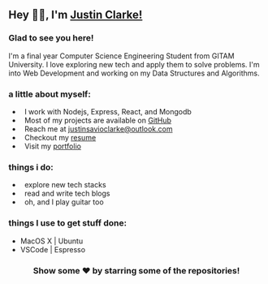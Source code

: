 ## Hey 👋🏻, I'm [Justin Clarke!](https://justinclarke.web.app)

<!-- [![Linkedin Badge](https://img.shields.io/badge/-LinkedIn-0e76a8?style=flat-square&logo=Linkedin&logoColor=white)](https://linkedin.com/in/iampavangandhi)
[![Website Badge](https://img.shields.io/badge/Website-3b5998?style=flat-square&logo=google-chrome&logoColor=white)](https://justinclarke.netlify.app/)
[![Twitter Badge](https://img.shields.io/badge/-Twitter-00acee?style=flat-square&logo=Twitter&logoColor=white)](https://twitter.com/justiinclarke)
[![Instagram Badge](https://img.shields.io/badge/-Instagram-e4405f?style=flat-square&logo=Instagram&logoColor=white)](https://instagram.com/justiinclarke/) -->

### Glad to see you here!

I'm a final year Computer Science Engineering Student from GITAM University. I love exploring new tech and apply them to solve problems. 
I'm into Web Development and working on my Data Structures and Algorithms.

<!-- I've been using Github since **3** years, I've pushed **420**+ commits so far. -->


### a little about myself:

- &nbsp; I work with Nodejs, Express, React, and Mongodb
- &nbsp; Most of my projects are available on [GitHub](https://github.com/justinclarke)
- &nbsp; Reach me at justinsavioclarke@outlook.com
- &nbsp; Checkout my [resume](https://github.com/JustinClarke/JustinClarke/raw/main/resume.pdf)
- &nbsp; Visit my [portfolio](https://justinclarke.web.app)

### things i do:

- &nbsp; explore new tech stacks
- &nbsp; read and write tech blogs
- &nbsp; oh, and I play guitar too
<!-- 
### Languages and Tools:

<code><img height="27" src="https://raw.githubusercontent.com/github/explore/80688e429a7d4ef2fca1e82350fe8e3517d3494d/topics/cpp/cpp.png" alt="cpp"></code>
<code><img height="27" src="https://raw.githubusercontent.com/github/explore/80688e429a7d4ef2fca1e82350fe8e3517d3494d/topics/python/python.png" alt="python"></code>
<code><img height="27" src="https://raw.githubusercontent.com/github/explore/80688e429a7d4ef2fca1e82350fe8e3517d3494d/topics/javascript/javascript.png" alt="javascript"></code>
<code><img height="27" src="https://raw.githubusercontent.com/github/explore/80688e429a7d4ef2fca1e82350fe8e3517d3494d/topics/sql/sql.png" alt="sql"></code>
<code><img height="27" src="https://encrypted-tbn0.gstatic.com/images?q=tbn%3AANd9GcSTTzPAw-55ssm1Im594xYZ9eRQu2JylrkYLg&usqp=CAU" alt="mongodb"></code>
<code><img height="27" src="https://raw.githubusercontent.com/devicons/devicon/master/icons/git/git-original.svg" alt="git"></code>
<code><img height="27" src="https://raw.githubusercontent.com/github/explore/80688e429a7d4ef2fca1e82350fe8e3517d3494d/topics/terminal/terminal.png" alt="terminal"></code> -->

<!--
<code><img height="25" src="https://raw.githubusercontent.com/github/explore/80688e429a7d4ef2fca1e82350fe8e3517d3494d/topics/sass/sass.png" alt="sass"></code>
-->

### things I use to get stuff done:

- MacOS X | Ubuntu
- VSCode | Espresso

<div align="center">

### Show some ❤️ by starring some of the repositories!

</div>
